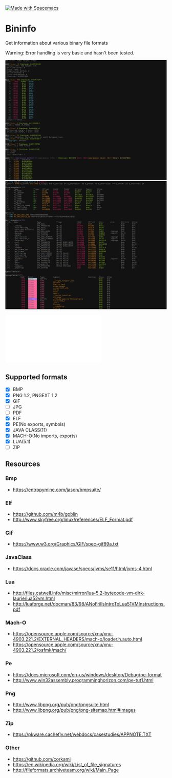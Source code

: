 <a href="http://spacemacs.org"><img src="https://cdn.rawgit.com/syl20bnr/spacemacs/442d025779da2f62fc86c2082703697714db6514/assets/spacemacs-badge.svg" alt="Made with Spacemacs"></a><br>
# Bininfo 
Get information about various binary file formats 

Warning: Error handling is very basic and hasn't been tested.

![png_example1](Media/Screenshot1.png)
![definitely_not_stolen](Media/Screenshot2.png)

![More screenshots](Media/README.md)

## Supported formats
- [x] BMP
- [x] PNG 1.2, PNGEXT 1.2
- [x] GIF
- [ ] JPG
- [ ] PDF
- [x] ELF
- [x] PE(No exports, symbols)
- [x] JAVA CLASS(11)
- [x] MACH-O(No imports, exports)
- [x] LUA(5.1)
- [ ] ZIP

## Resources

### Bmp
- https://entropymine.com/jason/bmpsuite/

### Elf
- https://github.com/m4b/goblin
- http://www.skyfree.org/linux/references/ELF_Format.pdf

### Gif
- https://www.w3.org/Graphics/GIF/spec-gif89a.txt

### JavaClass
- https://docs.oracle.com/javase/specs/jvms/se11/html/jvms-4.html

### Lua
- http://files.catwell.info/misc/mirror/lua-5.2-bytecode-vm-dirk-laurie/lua52vm.html
- http://luaforge.net/docman/83/98/ANoFrillsIntroToLua51VMInstructions.pdf

### Mach-O
- https://opensource.apple.com/source/xnu/xnu-4903.221.2/EXTERNAL_HEADERS/mach-o/loader.h.auto.html
- https://opensource.apple.com/source/xnu/xnu-4903.221.2/osfmk/mach/

### Pe
- https://docs.microsoft.com/en-us/windows/desktop/Debug/pe-format
- http://www.win32assembly.programminghorizon.com/pe-tut1.html

### Png
- http://www.libpng.org/pub/png/pngsuite.html
- http://www.libpng.org/pub/png/png-sitemap.html#images

### Zip
- https://pkware.cachefly.net/webdocs/casestudies/APPNOTE.TXT

### Other
- https://github.com/corkami
- https://en.wikipedia.org/wiki/List_of_file_signatures
- http://fileformats.archiveteam.org/wiki/Main_Page
